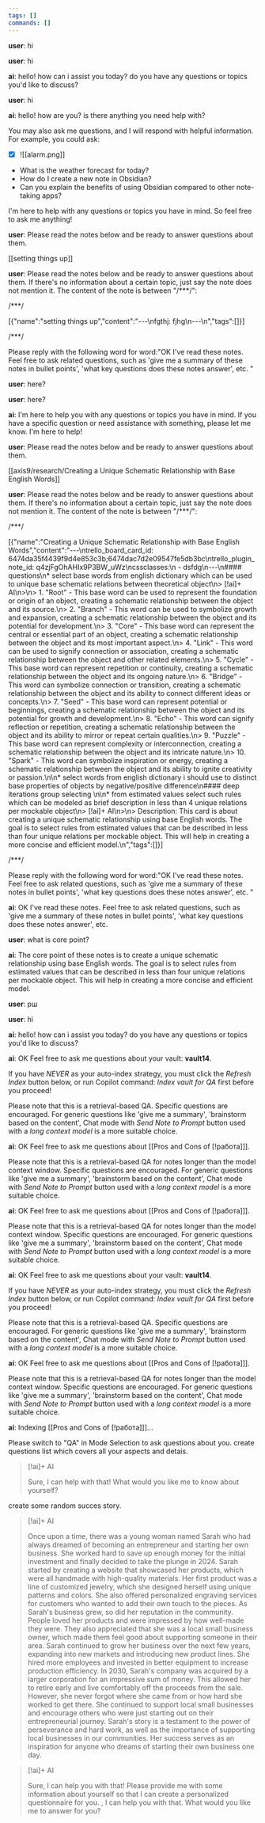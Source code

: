 ```yaml
---
tags: []
commands: []
---
```

**user**: hi

**user**: hi

**ai**: hello! how can i assist you today? do you have any questions or topics you'd like to discuss?

**user**: hi

**ai**: hello! how are you? is there anything you need help with?

You may also ask me questions, and I will respond with helpful information. For example, you could ask:
- [x] ![[alarm.png]]
* What is the weather forecast for today?
* How do I create a new note in Obsidian?
* Can you explain the benefits of using Obsidian compared to other note-taking apps?

I'm here to help with any questions or topics you have in mind. So feel free to ask me anything!

**user**: Please read the notes below and be ready to answer questions about them. 

[[setting things up]]

**user**: Please read the notes below and be ready to answer questions about them. If there's no information about a certain topic, just say the note does not mention it. The content of the note is between "/***/":

/***/

[{"name":"setting things up","content":"---\nfgthj: fjhg\n---\n","tags":[]}]

/***/

Please reply with the following word for word:"OK I've read these notes. Feel free to ask related questions, such as 'give me a summary of these notes in bullet points', 'what key questions does these notes answer', etc. "


**user**: here?

**user**: here?

**ai**: 
I'm here to help you with any questions or topics you have in mind. If you have a specific question or need assistance with something, please let me know. I'm here to help!

**user**: Please read the notes below and be ready to answer questions about them. 

[[axis9/research/Creating a Unique Schematic Relationship with Base English Words]]

**user**: Please read the notes below and be ready to answer questions about them. If there's no information about a certain topic, just say the note does not mention it. The content of the note is between "/***/":

/***/

[{"name":"Creating a Unique Schematic Relationship with Base English Words","content":"---\ntrello_board_card_id: 6474da35f4439f9d4e853c3b;6474dac7d2e09547fe5db3bc\ntrello_plugin_note_id: q4zjFgOhAHIx9P3BW_uWz\ncssclasses:\n  - dsfdg\n---\n#### questions\n* select base words from english dictionary which can be used to unique base schematic relations between theoretical object\n> [!ai]+ AI\n>\n> 1. \"Root\" - This base word can be used to represent the foundation or origin of an object, creating a schematic relationship between the object and its source.\n> 2. \"Branch\" - This word can be used to symbolize growth and expansion, creating a schematic relationship between the object and its potential for development.\n> 3. \"Core\" - This base word can represent the central or essential part of an object, creating a schematic relationship between the object and its most important aspect.\n> 4. \"Link\" - This word can be used to signify connection or association, creating a schematic relationship between the object and other related elements.\n> 5. \"Cycle\" - This base word can represent repetition or continuity, creating a schematic relationship between the object and its ongoing nature.\n> 6. \"Bridge\" - This word can symbolize connection or transition, creating a schematic relationship between the object and its ability to connect different ideas or concepts.\n> 7. \"Seed\" - This base word can represent potential or beginnings, creating a schematic relationship between the object and its potential for growth and development.\n> 8. \"Echo\" - This word can signify reflection or repetition, creating a schematic relationship between the object and its ability to mirror or repeat certain qualities.\n> 9. \"Puzzle\" - This base word can represent complexity or interconnection, creating a schematic relationship between the object and its intricate nature.\n> 10. \"Spark\" - This word can symbolize inspiration or energy, creating a schematic relationship between the object and its ability to ignite creativity or passion.\n\n* select words from english dictionary i should use to distinct base properties of objects by negative/positive difference\n#### deep iterations group selecting \n\n* from estimated values select such rules which can be modeled as brief description in less than 4 unique relations per mockable object\n> [!ai]+ AI\n>\n> Description: This card is about creating a unique schematic relationship using base English words. The goal is to select rules from estimated values that can be described in less than four unique relations per mockable object. This will help in creating a more concise and efficient model.\n","tags":[]}]

/***/

Please reply with the following word for word:"OK I've read these notes. Feel free to ask related questions, such as 'give me a summary of these notes in bullet points', 'what key questions does these notes answer', etc. "


**ai**:  OK I've read these notes. Feel free to ask related questions, such as 'give me a summary of these notes in bullet points', 'what key questions does these notes answer', etc.

**user**: what is core point?

**ai**: 
The core point of these notes is to create a unique schematic relationship using base English words. The goal is to select rules from estimated values that can be described in less than four unique relations per mockable object. This will help in creating a more concise and efficient model.

**user**: рш

**user**: hi

**ai**: hello! how can i assist you today? do you have any questions or topics you'd like to discuss?

**ai**: OK Feel free to ask me questions about your vault: **vault14**. 

If you have *NEVER* as your auto-index strategy, you must click the *Refresh Index* button below, or run Copilot command: *Index vault for QA* first before you proceed!

Please note that this is a retrieval-based QA. Specific questions are encouraged. For generic questions like 'give me a summary', 'brainstorm based on the content', Chat mode with *Send Note to Prompt* button used with a *long context model* is a more suitable choice.

**ai**: OK Feel free to ask me questions about [[Pros and Cons of [!работа]]]. 

Please note that this is a retrieval-based QA for notes longer than the model context window. Specific questions are encouraged. For generic questions like 'give me a summary', 'brainstorm based on the content', Chat mode with *Send Note to Prompt* button used with a *long context model* is a more suitable choice.

**ai**: OK Feel free to ask me questions about [[Pros and Cons of [!работа]]]. 

Please note that this is a retrieval-based QA for notes longer than the model context window. Specific questions are encouraged. For generic questions like 'give me a summary', 'brainstorm based on the content', Chat mode with *Send Note to Prompt* button used with a *long context model* is a more suitable choice.

**ai**: OK Feel free to ask me questions about your vault: **vault14**. 

If you have *NEVER* as your auto-index strategy, you must click the *Refresh Index* button below, or run Copilot command: *Index vault for QA* first before you proceed!

Please note that this is a retrieval-based QA. Specific questions are encouraged. For generic questions like 'give me a summary', 'brainstorm based on the content', Chat mode with *Send Note to Prompt* button used with a *long context model* is a more suitable choice.

**ai**: OK Feel free to ask me questions about [[Pros and Cons of [!работа]]]. 

Please note that this is a retrieval-based QA for notes longer than the model context window. Specific questions are encouraged. For generic questions like 'give me a summary', 'brainstorm based on the content', Chat mode with *Send Note to Prompt* button used with a *long context model* is a more suitable choice.

**ai**: Indexing [[Pros and Cons of [!работа]]]...

 Please switch to "QA" in Mode Selection to ask questions about you. create questions list which covers all your aspects and detais.
> [!ai]+ AI
>
> Sure, I can help with that! What would you like me to know about yourself?

create some random succes story.
> [!ai]+ AI
>
> Once upon a time, there was a young woman named Sarah who had always dreamed of becoming an entrepreneur and starting her own business. She worked hard to save up enough money for the initial investment and finally decided to take the plunge in 2024.
> Sarah started by creating a website that showcased her products, which were all handmade with high-quality materials. Her first product was a line of customized jewelry, which she designed herself using unique patterns and colors. She also offered personalized engraving services for customers who wanted to add their own touch to the pieces.
> As Sarah's business grew, so did her reputation in the community. People loved her products and were impressed by how well-made they were. They also appreciated that she was a local small business owner, which made them feel good about supporting someone in their area.
> Sarah continued to grow her business over the next few years, expanding into new markets and introducing new product lines. She hired more employees and invested in better equipment to increase production efficiency.
> In 2030, Sarah's company was acquired by a larger corporation for an impressive sum of money. This allowed her to retire early and live comfortably off the proceeds from the sale. However, she never forgot where she came from or how hard she worked to get there. She continued to support local small businesses and encourage others who were just starting out on their entrepreneurial journey.
> Sarah's story is a testament to the power of perseverance and hard work, as well as the importance of supporting local businesses in our communities. Her success serves as an inspiration for anyone who dreams of starting their own business one day.


> [!ai]+ AI
>
> Sure, I can help you with that! Please provide me with some information about yourself so that I can create a personalized questionnaire for you.
, I can help you with that. What would you like me to answer for you?

<!-- 981B712F -->